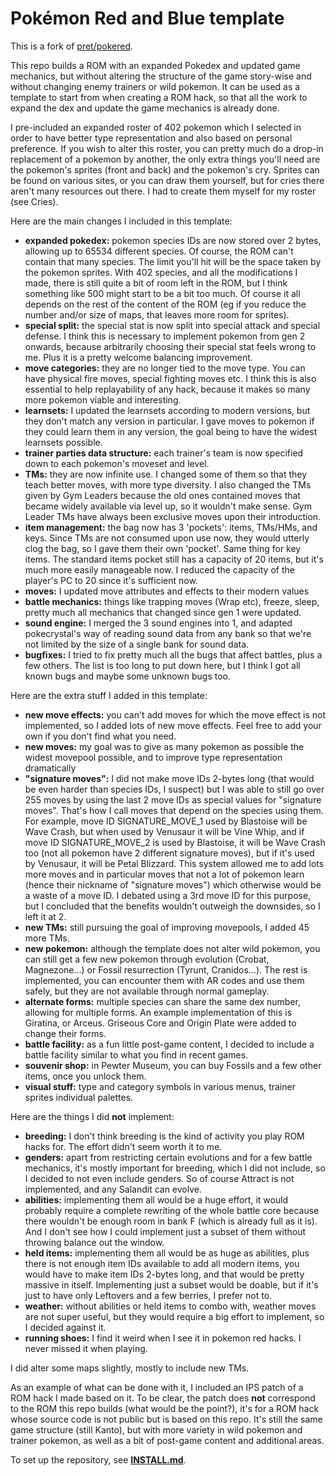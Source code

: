 # Pokémon Red and Blue template

This is a fork of [pret/pokered][pokered].

This repo builds a ROM with an expanded Pokedex and updated game mechanics, but without altering the structure of the game story-wise and without changing enemy trainers or wild pokemon.
It can be used as a template to start from when creating a ROM hack, so that all the work to expand the dex and update the game mechanics is already done.

I pre-included an expanded roster of 402 pokemon which I selected in order to have better type representation and also based on personal preference.
If you wish to alter this roster, you can pretty much do a drop-in replacement of a pokemon by another, the only extra things you'll need are the pokemon's sprites (front and back) and the pokemon's cry.
Sprites can be found on various sites, or you can draw them yourself, but for cries there aren't many resources out there. I had to create them myself for my roster (see Cries).

Here are the main changes I included in this template:
- **expanded pokedex:** pokemon species IDs are now stored over 2 bytes, allowing up to 65534 different species. Of course, the ROM can't contain that many species. The limit you'll hit will be the space taken by the pokemon sprites. With 402 species, and all the modifications I made, there is still quite a bit of room left in the ROM, but I think something like 500 might start to be a bit too much. Of course it all depends on the rest of the content of the ROM (eg if you reduce the number and/or size of maps, that leaves more room for sprites).
- **special split:** the special stat is now split into special attack and special defense. I think this is necessary to implement pokemon from gen 2 onwards, because arbitrarily choosing their special stat feels wrong to me. Plus it is a pretty welcome balancing improvement.
- **move categories:** they are no longer tied to the move type. You can have physical fire moves, special fighting moves etc. I think this is also essential to help replayability of any hack, because it makes so many more pokemon viable and interesting.
- **learnsets:** I updated the learnsets according to modern versions, but they don't match any version in particular. I gave moves to pokemon if they could learn them in any version, the goal being to have the widest learnsets possible.
- **trainer parties data structure:** each trainer's team is now specified down to each pokemon's moveset and level.
- **TMs:** they are now infinite use. I changed some of them so that they teach better moves, with more type diversity. I also changed the TMs given by Gym Leaders because the old ones contained moves that became widely available via level up, so it wouldn't make sense. Gym Leader TMs have always been exclusive moves upon their introduction.
- **item management:** the bag now has 3 'pockets': items, TMs/HMs, and keys. Since TMs are not consumed upon use now, they would utterly clog the bag, so I gave them their own 'pocket'. Same thing for key items. The standard items pocket still has a capacity of 20 items, but it's much more easily manageable now. I reduced the capacity of the player's PC to 20 since it's sufficient now.
- **moves:** I updated move attributes and effects to their modern values
- **battle mechanics:** things like trapping moves (Wrap etc), freeze, sleep, pretty much all mechanics that changed since gen 1 were updated.
- **sound engine:** I merged the 3 sound engines into 1, and adapted pokecrystal's way of reading sound data from any bank so that we're not limited by the size of a single bank for sound data.
- **bugfixes:** I tried to fix pretty much all the bugs that affect battles, plus a few others. The list is too long to put down here, but I think I got all known bugs and maybe some unknown bugs too.

Here are the extra stuff I added in this template:
- **new move effects:** you can't add moves for which the move effect is not implemented, so I added lots of new move effects. Feel free to add your own if you don't find what you need.
- **new moves:** my goal was to give as many pokemon as possible the widest movepool possible, and to improve type representation dramatically
- **"signature moves":** I did not make move IDs 2-bytes long (that would be even harder than species IDs, I suspect) but I was able to still go over 255 moves by using the last 2 move IDs as special values for "signature moves". That's how I call moves that depend on the species using them. For example, move ID SIGNATURE_MOVE_1 used by Blastoise will be Wave Crash, but when used by Venusaur it will be Vine Whip, and if move ID SIGNATURE_MOVE_2 is used by Blastoise, it will be Wave Crash too (not all pokemon have 2 different signature moves), but if it's used by Venusaur, it will be Petal Blizzard. This system allowed me to add lots more moves and in particular moves that not a lot of pokemon learn (hence their nickname of "signature moves") which otherwise would be a waste of a move ID. I debated using a 3rd move ID for this purpose, but I concluded that the benefits wouldn't outweigh the downsides, so I left it at 2.
- **new TMs:** still pursuing the goal of improving movepools, I added 45 more TMs.
- **new pokemon:** although the template does not alter wild pokemon, you can still get a few new pokemon through evolution (Crobat, Magnezone...) or Fossil resurrection (Tyrunt, Cranidos...). The rest is implemented, you can encounter them with AR codes and use them safely, but they are not available through normal gameplay.
- **alternate forms:** multiple species can share the same dex number, allowing for multiple forms. An example implementation of this is Giratina, or Arceus. Griseous Core and Origin Plate were added to change their forms.
- **battle facility:** as a fun little post-game content, I decided to include a battle facility similar to what you find in recent games.
- **souvenir shop:** in Pewter Museum, you can buy Fossils and a few other items, once you unlock them.
- **visual stuff:** type and category symbols in various menus, trainer sprites individual palettes.

Here are the things I did **not** implement:
- **breeding:** I don't think breeding is the kind of activity you play ROM hacks for. The effort didn't seem worth it to me.
- **genders:** apart from restricting certain evolutions and for a few battle mechanics, it's mostly important for breeding, which I did not include, so I decided to not even include genders. So of course Attract is not implemented, and any Salandit can evolve.
- **abilities:** implementing them all would be a huge effort, it would probably require a complete rewriting of the whole battle core because there wouldn't be enough room in bank F (which is already full as it is). And I don't see how I could implement just a subset of them without throwing balance out the window.
- **held items:** implementing them all would be as huge as abilities, plus there is not enough item IDs available to add all modern items, you would have to make item IDs 2-bytes long, and that would be pretty massive in itself. Implementing just a subset would be doable, but if it's just to have only Leftovers and a few berries, I prefer not to.
- **weather:** without abilities or held items to combo with, weather moves are not super useful, but they would require a big effort to implement, so I decided against it.
- **running shoes:** I find it weird when I see it in pokemon red hacks. I never missed it when playing.

I did alter some maps slightly, mostly to include new TMs.

As an example of what can be done with it, I included an IPS patch of a ROM hack I made based on it.
To be clear, the patch does **not** correspond to the ROM this repo builds (what would be the point?), it's for a ROM hack whose source code is not public but is based on this repo.
It's still the same game structure (still Kanto), but with more variety in wild pokemon and trainer pokemon, as well as a bit of post-game content and additional areas.


To set up the repository, see [**INSTALL.md**](INSTALL.md).

[pokered]: https://github.com/pret/pokered
